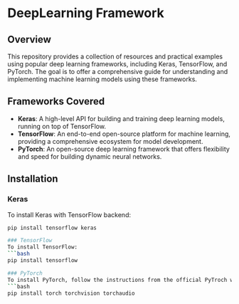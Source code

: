 # DeepLearning Framework
## Overview
This repository provides a collection of resources and practical examples using popular deep learning frameworks, including Keras, TensorFlow, and PyTorch. The goal is to offer a comprehensive guide for understanding and implementing machine learning models using these frameworks.

## Frameworks Covered
- **Keras**: A high-level API for building and training deep learning models, running on top of TensorFlow.
- **TensorFlow**: An end-to-end open-source platform for machine learning, providing a comprehensive ecosystem for model development.
- **PyTorch**: An open-source deep learning framework that offers flexibility and speed for building dynamic neural networks.

## Installation

### Keras
To install Keras with TensorFlow backend:
```bash
pip install tensorflow keras

### TensorFlow
To install TensorFlow:
```bash
pip install tensorflow

### PyTorch
To install PyTorch, follow the instructions from the official PyTroch website, as installation commands may vary depending on your system configuration:
```bash
pip install torch torchvision torchaudio
